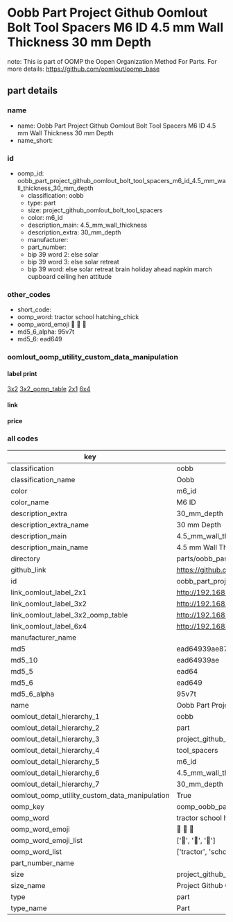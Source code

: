 # Oobb Part Project Github Oomlout Bolt Tool Spacers M6 ID 4.5 mm Wall Thickness 30 mm Depth  

note: This is part of OOMP the Oopen Organization Method For Parts. For more details: https://github.com/oomlout/oomp_base

##  part details
  







### name
* name: Oobb Part Project Github Oomlout Bolt Tool Spacers M6 ID 4.5 mm Wall Thickness 30 mm Depth
* name_short: 
### id
* oomp_id: oobb_part_project_github_oomlout_bolt_tool_spacers_m6_id_4.5_mm_wall_thickness_30_mm_depth
  * classification: oobb
  * type: part
  * size: project_github_oomlout_bolt_tool_spacers
  * color: m6_id
  * description_main: 4.5_mm_wall_thickness
  * description_extra: 30_mm_depth
  * manufacturer: 
  * part_number: 
  * bip 39 word 2: else solar
  * bip 39 word 3: else solar retreat
  * bip 39 word: else solar retreat brain holiday ahead napkin march cupboard ceiling hen attitude

### other_codes
* short_code: 
* oomp_word: tractor school hatching_chick
* oomp_word_emoji :tractor: :school: :hatching_chick:
* md5_6_alpha: 95v7t
* md5_6: ead649






### oomlout_oomp_utility_custom_data_manipulation
#### label print
[3x2](http://192.168.1.245:1112/?label=oomp%2095v7t)
[3x2_oomp_table](http://192.168.1.108:1112/?label=oomp%2095v7t)
[2x1](http://192.168.1.242:1112/?label=oomp%2095v7t)
[6x4](http://192.168.1.55:1112/?label=oomp%2095v7t)    

#### link

                              

#### price







### all codes 
| key | value |  
| --- | --- |  
| classification | oobb |  
| classification_name | Oobb |  
| color | m6_id |  
| color_name | M6 ID |  
| description_extra | 30_mm_depth |  
| description_extra_name | 30 mm Depth |  
| description_main | 4.5_mm_wall_thickness |  
| description_main_name | 4.5 mm Wall Thickness |  
| directory | parts/oobb_part_project_github_oomlout_bolt_tool_spacers_m6_id_4.5_mm_wall_thickness_30_mm_depth |  
| github_link | https://github.com/oomlout/oomlout_oomp_part_src/tree/main/parts/oobb_part_project_github_oomlout_bolt_tool_spacers_m6_id_4.5_mm_wall_thickness_30_mm_depth |  
| id | oobb_part_project_github_oomlout_bolt_tool_spacers_m6_id_4.5_mm_wall_thickness_30_mm_depth |  
| link_oomlout_label_2x1 | http://192.168.1.242:1112/?label=oomp%2095v7t |  
| link_oomlout_label_3x2 | http://192.168.1.245:1112/?label=oomp%2095v7t |  
| link_oomlout_label_3x2_oomp_table | http://192.168.1.108:1112/?label=oomp%2095v7t |  
| link_oomlout_label_6x4 | http://192.168.1.55:1112/?label=oomp%2095v7t |  
| manufacturer_name |  |  
| md5 | ead64939ae87d25c14b661af70339a41 |  
| md5_10 | ead64939ae |  
| md5_5 | ead64 |  
| md5_6 | ead649 |  
| md5_6_alpha | 95v7t |  
| name | Oobb Part Project Github Oomlout Bolt Tool Spacers M6 ID 4.5 mm Wall Thickness 30 mm Depth |  
| oomlout_detail_hierarchy_1 | oobb |  
| oomlout_detail_hierarchy_2 | part |  
| oomlout_detail_hierarchy_3 | project_github_bolt |  
| oomlout_detail_hierarchy_4 | tool_spacers |  
| oomlout_detail_hierarchy_5 | m6_id |  
| oomlout_detail_hierarchy_6 | 4.5_mm_wall_thickness |  
| oomlout_detail_hierarchy_7 | 30_mm_depth |  
| oomlout_oomp_utility_custom_data_manipulation | True |  
| oomp_key | oomp_oobb_part_project_github_oomlout_bolt_tool_spacers_m6_id_4.5_mm_wall_thickness_30_mm_depth |  
| oomp_word | tractor school hatching_chick |  
| oomp_word_emoji | :tractor: :school: :hatching_chick: |  
| oomp_word_emoji_list | [':tractor:', ':school:', ':hatching_chick:'] |  
| oomp_word_list | ['tractor', 'school', 'hatching_chick'] |  
| part_number_name |  |  
| size | project_github_oomlout_bolt_tool_spacers |  
| size_name | Project Github Oomlout Bolt Tool Spacers |  
| type | part |  
| type_name | Part |  
